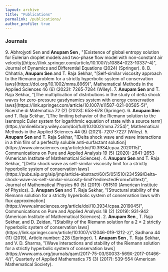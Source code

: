 ```yaml
---
layout: archive
title: "Publications"
permalink: /publications/
author_profile: true
---
```

<h3>Journals</h3>
9. Abhrojyoti Sen and <b>Anupam Sen </b>, "[Existence of global entropy solution for Eulerian droplet models and two-phase flow model with non-constant air velocity](https://link.springer.com/article/10.1007/s10884-023-10337-4)", Journal of Dynamics and Differential Equations (2024) (Springer).
8. B. Chhatria, <b>Anupam Sen </b> and T. Raja Sekhar, "[Self-similar viscosity approach to the Riemann problem for a strictly hyperbolic system of conservation laws](https://doi.org/10.1002/mma.8969)", Mathematical Methods in the Applied Sciences 46 (6) (2023): 7265-7284 (Wiley).
7. <b>Anupam Sen </b> and T. Raja Sekhar, "[The multiplication of distributions in the study of delta shock waves for zero-pressure gasdynamics system with energy conservation laws](https://link.springer.com/article/10.1007/s11587-021-00565-5)", Ricerche di Matematica 72 (2) (2023): 653-678 (Springer).
6. <b>Anupam Sen </b> and T. Raja Sekhar, "[The limiting behavior of the Riemann solution to the isentropic Euler system for logarithmic equation of state with a source term](https://onlinelibrary.wiley.com/doi/full/10.1002/mma.7254)", Mathematical Methods in the Applied Sciences 44 (8) (2021): 7207-7227 (Wiley).
5. <b>Anupam Sen </b> and T. Raja Sekhar, "[Delta shock wave and wave interactions in a thin film of a perfectly soluble anti-surfactant solution](https://www.aimsciences.org/article/doi/10.3934/cpaa.2020115)", Communications on Pure and Applied Analysis 19 (5) (2020): 2641-2653 (American Institute of Mathematical Sciences).
4. <b>Anupam Sen </b> and T. Raja Sekhar, "[Delta shock wave as self-similar viscosity limit for a strictly hyperbolic system of conservation laws](https://pubs.aip.org/aip/jmp/article-abstract/60/5/051510/234599/Delta-shock-wave-as-self-similar-viscosity-limit?redirectedFrom=fulltext)", Journal of Mathematical Physics 60 (5) (2019): 051510 (American Institute of Physics).
3. <b>Anupam Sen </b> and T. Raja Sekhar, "[Structural stability of the Riemann solution for a strictly hyperbolic system of conservation laws with flux approximation](https://www.aimsciences.org/article/doi/10.3934/cpaa.2019045)", Communications on Pure and Applied Analysis 18 (2) (2019): 931-942 (American Institute of Mathematical Sciences).
2. <b>Anupam Sen </b>, T. Raja Sekhar, and D. Zeidan, "[Stability of the Riemann solution for a 2 × 2 strictly hyperbolic system of conservation laws](https://link.springer.com/article/10.1007/s12046-019-1212-z)", Sadhana 44 (11) (2019), Article number: 228 (Springer).
1. <b>Anupam Sen </b>, T. Raja Sekhar, and V. D. Sharma, "[Wave interactions and stability of the Riemann solution for a strictly hyperbolic system of conservation laws](https://www.ams.org/journals/qam/2017-75-03/S0033-569X-2017-01466-4/)", Quarterly of Applied Mathematics 75 (3) (2017): 539-554 (American Mathematical Society).
